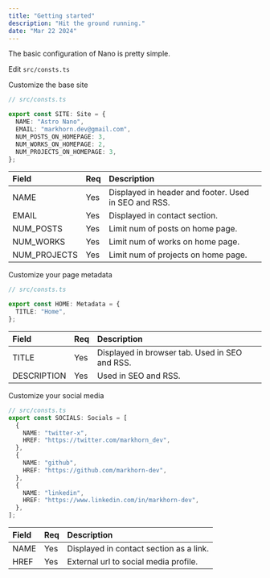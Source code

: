 ```yaml
---
title: "Getting started"
description: "Hit the ground running."
date: "Mar 22 2024"
---
```


The basic configuration of Nano is pretty simple.

Edit `src/consts.ts`

Customize the base site

```ts
// src/consts.ts

export const SITE: Site = {
  NAME: "Astro Nano",
  EMAIL: "markhorn.dev@gmail.com",
  NUM_POSTS_ON_HOMEPAGE: 3,
  NUM_WORKS_ON_HOMEPAGE: 2,
  NUM_PROJECTS_ON_HOMEPAGE: 3,
};
```

| Field        | Req | Description                                          |
| :----------- | :-- | :--------------------------------------------------- |
| NAME         | Yes | Displayed in header and footer. Used in SEO and RSS. |
| EMAIL        | Yes | Displayed in contact section.                        |
| NUM_POSTS    | Yes | Limit num of posts on home page.                     |
| NUM_WORKS    | Yes | Limit num of works on home page.                     |
| NUM_PROJECTS | Yes | Limit num of projects on home page.                  |

Customize your page metadata

```ts
// src/consts.ts

export const HOME: Metadata = {
  TITLE: "Home",
};
```

| Field       | Req | Description                                    |
| :---------- | :-- | :--------------------------------------------- |
| TITLE       | Yes | Displayed in browser tab. Used in SEO and RSS. |
| DESCRIPTION | Yes | Used in SEO and RSS.                           |

Customize your social media

```ts
// src/consts.ts
export const SOCIALS: Socials = [
  {
    NAME: "twitter-x",
    HREF: "https://twitter.com/markhorn_dev",
  },
  {
    NAME: "github",
    HREF: "https://github.com/markhorn-dev",
  },
  {
    NAME: "linkedin",
    HREF: "https://www.linkedin.com/in/markhorn-dev",
  },
];
```

| Field | Req | Description                             |
| :---- | :-- | :-------------------------------------- |
| NAME  | Yes | Displayed in contact section as a link. |
| HREF  | Yes | External url to social media profile.   |
